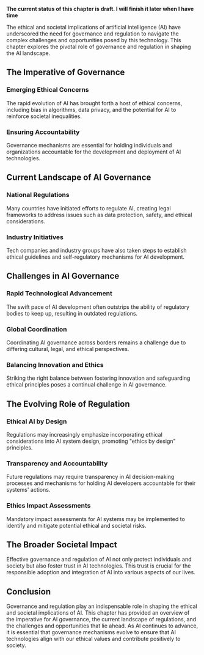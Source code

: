 **The current status of this chapter is draft. I will finish it later when I have time**

The ethical and societal implications of artificial intelligence (AI) have underscored the need for governance and regulation to navigate the complex challenges and opportunities posed by this technology. This chapter explores the pivotal role of governance and regulation in shaping the AI landscape.

The Imperative of Governance
----------------------------

### **Emerging Ethical Concerns**

The rapid evolution of AI has brought forth a host of ethical concerns, including bias in algorithms, data privacy, and the potential for AI to reinforce societal inequalities.

### **Ensuring Accountability**

Governance mechanisms are essential for holding individuals and organizations accountable for the development and deployment of AI technologies.

Current Landscape of AI Governance
----------------------------------

### **National Regulations**

Many countries have initiated efforts to regulate AI, creating legal frameworks to address issues such as data protection, safety, and ethical considerations.

### **Industry Initiatives**

Tech companies and industry groups have also taken steps to establish ethical guidelines and self-regulatory mechanisms for AI development.

Challenges in AI Governance
---------------------------

### **Rapid Technological Advancement**

The swift pace of AI development often outstrips the ability of regulatory bodies to keep up, resulting in outdated regulations.

### **Global Coordination**

Coordinating AI governance across borders remains a challenge due to differing cultural, legal, and ethical perspectives.

### **Balancing Innovation and Ethics**

Striking the right balance between fostering innovation and safeguarding ethical principles poses a continual challenge in AI governance.

The Evolving Role of Regulation
-------------------------------

### **Ethical AI by Design**

Regulations may increasingly emphasize incorporating ethical considerations into AI system design, promoting "ethics by design" principles.

### **Transparency and Accountability**

Future regulations may require transparency in AI decision-making processes and mechanisms for holding AI developers accountable for their systems' actions.

### **Ethics Impact Assessments**

Mandatory impact assessments for AI systems may be implemented to identify and mitigate potential ethical and societal risks.

The Broader Societal Impact
---------------------------

Effective governance and regulation of AI not only protect individuals and society but also foster trust in AI technologies. This trust is crucial for the responsible adoption and integration of AI into various aspects of our lives.

Conclusion
----------

Governance and regulation play an indispensable role in shaping the ethical and societal implications of AI. This chapter has provided an overview of the imperative for AI governance, the current landscape of regulations, and the challenges and opportunities that lie ahead. As AI continues to advance, it is essential that governance mechanisms evolve to ensure that AI technologies align with our ethical values and contribute positively to society.

